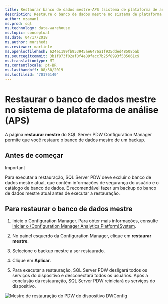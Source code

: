 ```yaml
---
title: Restaurar banco de dados mestre-APS (sistema de plataforma de análise) | Microsoft Docs
description: Restaure o banco de dados mestre no sistema de plataforma de análise (APS).
author: mzaman1
ms.prod: sql
ms.technology: data-warehouse
ms.topic: conceptual
ms.date: 04/17/2018
ms.author: murshedz
ms.reviewer: martinle
ms.openlocfilehash: 624e1199fb953945ae6476a1f935dded48508bab
ms.sourcegitcommit: 3b1f873f02af8f4e89facc7b25f8993f535061c9
ms.translationtype: MT
ms.contentlocale: pt-BR
ms.lasthandoff: 08/30/2019
ms.locfileid: "70176140"
---
```

# <a name="restore-the-master-database-in-analytics-platform-system-aps"></a>Restaurar o banco de dados mestre no sistema de plataforma de análise (APS)
A página **restaurar mestre** do SQL Server PDW Configuration Manager permite que você restaure o banco de dados mestre de um backup.  
  
## <a name="before-you-begin"></a>Antes de começar  
  
> [!IMPORTANT]  
> Para executar a restauração, SQL Server PDW deve excluir o banco de dados mestre atual, que contém informações de segurança do usuário e o catálogo de banco de dados. É recomendável fazer um backup do banco de dados mestre atual antes de executar a restauração.  
  
## <a name="to-restore-the-master-database"></a>Para restaurar o banco de dados mestre  
  
1.  Inicie o Configuration Manager. Para obter mais informações, consulte [iniciar o &#40;Configuration Manager Analytics Platform&#41;System](launch-the-configuration-manager.md).  
  
2.  No painel esquerdo da Configuration Manager, clique em **restaurar mestre**.  
  
3.  Selecione o backup mestre a ser restaurado.  
  
4.  Clique em **Aplicar**.  
  
5.  Para executar a restauração, SQL Server PDW desligará todos os serviços do dispositivo e desconectará todos os usuários. Após a conclusão da restauração, SQL Server PDW reiniciará os serviços do dispositivo.  
  
![Mestre de restauração do PDW do dispositivo DWConfig](./media/restore-the-master-database/SQL_Server_PDW_DWConfig_ApplPDWRestore.png "SQL_Server_PDW_DWConfig_ApplPDWRestore")  
  

